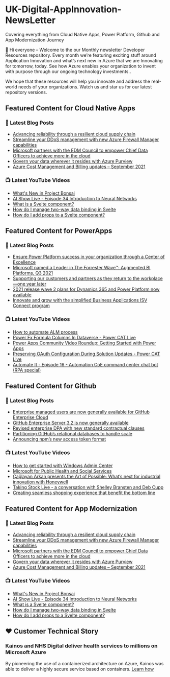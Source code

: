 # UK-Digital-AppInnovation-NewsLetter

Covering everything from Cloud Native Apps, Power Platform, Github and App Modernization Journey

👋 Hi everyone – Welcome to the our Monthly newsletter Developer Resources repository. Every month we’re featuring exciting stuff around Application Innovation and what’s next new in Azure that we are Innovating for tomorrow, today. See how Azure enables your organization to invent with purpose through our ongoing technology investments..


We hope that these resources will help you innovate and address the real-world needs of your organizations. Watch us and star us for our latest repository versions.

## Featured Content for Cloud Native Apps


### 📝 Latest Blog Posts

    
<!-- BLOGCNA:START -->
- [Advancing reliability through a resilient cloud supply chain](https://azure.microsoft.com/blog/advancing-reliability-through-a-resilient-cloud-supply-chain/)
- [Streamline your DDoS management with new Azure Firewall Manager capabilities](https://azure.microsoft.com/blog/streamline-your-ddos-management-with-new-azure-firewall-manager-capabilities/)
- [Microsoft partners with the EDM Council to empower Chief Data Officers to achieve more in the cloud](https://azure.microsoft.com/blog/microsoft-partners-with-the-edm-council-to-achieve-more-in-the-cloud/)
- [Govern your data wherever it resides with Azure Purview](https://azure.microsoft.com/blog/govern-your-data-wherever-it-resides-with-azure-purview/)
- [Azure Cost Management and Billing updates – September 2021](https://azure.microsoft.com/blog/azure-cost-management-and-billing-updates-september-2021/)
<!-- BLOGCNA:END -->

### 📺 Latest YouTube Videos

 
<!-- YOUTUBECNA:START -->
- [What's New in Project Bonsai](https://www.youtube.com/watch?v=l-TLPRjU3jU)
- [AI Show Live - Episode 34 Introduction to Neural Networks](https://www.youtube.com/watch?v=YTmvicIL5HA)
- [What is a Svelte component?](https://www.youtube.com/watch?v=moG5w1U8OLo)
- [How do I manage two-way data binding in Svelte](https://www.youtube.com/watch?v=sT5iyWxR4Qk)
- [How do I add props to a Svelte component?](https://www.youtube.com/watch?v=tHmrUu-8eJg)
<!-- YOUTUBECNA:END -->

##  Featured Content for PowerApps
### 📝 Latest Blog Posts
<!-- BLOGPOWER:START -->
- [Ensure Power Platform success in your organization through a Center of Excellence](https://cloudblogs.microsoft.com/powerplatform/2021/09/20/ensure-power-platform-success-in-your-organization-through-a-center-of-excellence/)
- [Microsoft named a Leader in The Forrester Wave™: Augmented BI Platforms, Q3 2021](https://powerbi.microsoft.com/en-us/blog/microsoft-named-a-leader-in-the-forrester-wave-augmented-bi-platforms-q3-2021/)
- [Supporting our customers and partners as they return to the workplace—one year later](https://cloudblogs.microsoft.com/powerplatform/2021/07/15/supporting-our-customers-and-partners-as-they-return-to-the-workplace-one-year-later/)
- [2021 release wave 2 plans for Dynamics 365 and Power Platform now available](https://cloudblogs.microsoft.com/dynamics365/bdm/2021/07/15/2021-release-wave-2-plans-for-dynamics-365-and-power-platform-now-available/)
- [Innovate and grow with the simplified Business Applications ISV Connect program](https://cloudblogs.microsoft.com/dynamics365/bdm/2021/07/14/innovate-and-grow-with-the-simplified-business-applications-isv-connect-program/)
<!-- BLOGPOWER:END -->
 ### 📺 Latest YouTube Videos
    
<!-- YOUTUBEPOWER:START -->
- [How to automate ALM process](https://www.youtube.com/watch?v=t7rPzNUx1jI)
- [Power Fx Formula Columns In Dataverse - Power CAT Live](https://www.youtube.com/watch?v=09V0IMGlG6Y)
- [Power Apps Community Video Roundup: Getting Started with Power Apps](https://www.youtube.com/watch?v=GzqeG1EHAx4)
- [Preserving OAuth Configuration During Solution Updates - Power CAT Live](https://www.youtube.com/watch?v=HVDf4yAgkyo)
- [Automate It - Episode 16 - Automation CoE command center chat bot (RPA special)](https://www.youtube.com/watch?v=xTMyFjhmdYU)
<!-- YOUTUBEPOWER:END -->

##  Featured Content for Github
### 📝 Latest Blog Posts
<!-- BLOGGITHUB:START -->
- [Enterprise managed users are now generally available for GitHub Enterprise Cloud](https://github.blog/2021-09-30-enterprise-managed-users-generally-available-github-enterprise-cloud/)
- [GitHub Enterprise Server 3.2 is now generally available](https://github.blog/2021-09-28-github-enterprise-server-3-2-generally-available/)
- [Revised enterprise DPA with new standard contractual clauses](https://github.blog/2021-09-27-revised-enterprise-dpa-new-standard-contractual-clauses/)
- [Partitioning GitHub’s relational databases to handle scale](https://github.blog/2021-09-27-partitioning-githubs-relational-databases-scale/)
- [Announcing npm’s new access token format](https://github.blog/2021-09-23-announcing-npms-new-access-token-format/)
<!-- BLOGGITHUB:END -->
### 📺 Latest YouTube Videos
<!-- YOUTUBEGITHUB:START -->
- [How to get started with Windows Admin Center](https://www.youtube.com/watch?v=JQ1aHG8yZkQ)
- [Microsoft for Public Health and Social Services](https://www.youtube.com/watch?v=G31-XLmBb14)
- [Çağlayan Arkan presents the Art of Possible: What’s next for industrial innovation with Honeywell](https://www.youtube.com/watch?v=hZKC-V7vQhM)
- [Taking Stock Live - a conversation with Shelley Bransten and Deb Cupp](https://www.youtube.com/watch?v=1aajZBscKy0)
- [Creating seamless shopping experience that benefit the bottom line](https://www.youtube.com/watch?v=6YWoFd2T_KQ)
<!-- YOUTUBEGITHUB:END -->
##  Featured Content for App Modernization
### 📝 Latest Blog Posts
<!-- BLOGAPPMOD:START -->
- [Advancing reliability through a resilient cloud supply chain](https://azure.microsoft.com/blog/advancing-reliability-through-a-resilient-cloud-supply-chain/)
- [Streamline your DDoS management with new Azure Firewall Manager capabilities](https://azure.microsoft.com/blog/streamline-your-ddos-management-with-new-azure-firewall-manager-capabilities/)
- [Microsoft partners with the EDM Council to empower Chief Data Officers to achieve more in the cloud](https://azure.microsoft.com/blog/microsoft-partners-with-the-edm-council-to-achieve-more-in-the-cloud/)
- [Govern your data wherever it resides with Azure Purview](https://azure.microsoft.com/blog/govern-your-data-wherever-it-resides-with-azure-purview/)
- [Azure Cost Management and Billing updates – September 2021](https://azure.microsoft.com/blog/azure-cost-management-and-billing-updates-september-2021/)
<!-- BLOGAPPMOD:END -->
### 📺 Latest YouTube Videos
<!-- YOUTUBEAPPMOD:START -->
- [What's New in Project Bonsai](https://www.youtube.com/watch?v=l-TLPRjU3jU)
- [AI Show Live - Episode 34 Introduction to Neural Networks](https://www.youtube.com/watch?v=YTmvicIL5HA)
- [What is a Svelte component?](https://www.youtube.com/watch?v=moG5w1U8OLo)
- [How do I manage two-way data binding in Svelte](https://www.youtube.com/watch?v=sT5iyWxR4Qk)
- [How do I add props to a Svelte component?](https://www.youtube.com/watch?v=tHmrUu-8eJg)
<!-- YOUTUBEAPPMOD:END -->


## ♥️ Customer Technical Story 

### Kainos and NHS Digital deliver health services to millions on Microsoft Azure

By pioneering the use of a containerized architecture on Azure, Kainos was able to deliver a highly secure service based on containers. [Learn how](https://customers.microsoft.com/en-us/story/1368348549535774520-kainos-and-nhs-digital-deliver-health-services-to-millions-on-microsoft-azure)

